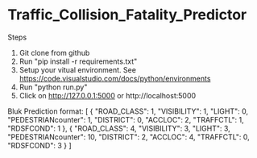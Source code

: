 # Traffic_Collision_Fatality_Predictor

Steps

1. Git clone from github
2. Run "pip install -r requirements.txt"
3. Setup your vitual environment. See https://code.visualstudio.com/docs/python/environments
4. Run "python run.py"
5. Click on http://127.0.0.1:5000 or http://localhost:5000

Bluk Prediction format:
[
{
"ROAD_CLASS": 1,
"VISIBILITY": 1,
"LIGHT": 0,
"PEDESTRIANcounter": 1,
"DISTRICT": 0,
"ACCLOC": 2,
"TRAFFCTL": 1,
"RDSFCOND": 1
},
{
"ROAD_CLASS": 4,
"VISIBILITY": 3,
"LIGHT": 3,
"PEDESTRIANcounter": 10,
"DISTRICT": 2,
"ACCLOC": 4,
"TRAFFCTL": 0,
"RDSFCOND": 3
}
]
